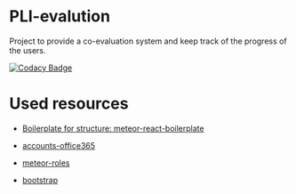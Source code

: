# PLI-evalution

Project to provide a co-evaluation system and keep track of the progress of the users.

[![Codacy Badge](https://api.codacy.com/project/badge/Grade/83b05ddd14d54560abe3743ef95d910d)](https://www.codacy.com/app/pli-evaluation/pli-evaluation?utm_source=github.com&amp;utm_medium=referral&amp;utm_content=PLI-Uniandes/pli-evaluation&amp;utm_campaign=Badge_Grade)

# Used resources

* [Boilerplate for structure: meteor-react-boilerplate](https://github.com/AdamBrodzinski/meteor-react-boilerplate)

* [accounts-office365](https://github.com/lindoelio/meteor-accounts-office365)

* [meteor-roles](https://github.com/alanning/meteor-roles)

* [bootstrap](https://github.com/twbs/bootstrap)
